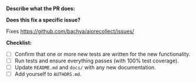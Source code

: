 **Describe what the PR does:**

**Does this fix a specific issue?**

Fixes https://github.com/bachya/aiorecollect/issues/<ISSUE ID>
  
**Checklist:**

- [ ] Confirm that one or more new tests are written for the new functionality.
- [ ] Run tests and ensure everything passes (with 100% test coverage).
- [ ] Update `README.md` and `docs/` with any new documentation.
- [ ] Add yourself to `AUTHORS.md`.
